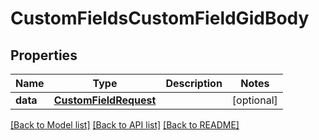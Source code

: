 # CustomFieldsCustomFieldGidBody

## Properties
Name | Type | Description | Notes
------------ | ------------- | ------------- | -------------
**data** | [**CustomFieldRequest**](CustomFieldRequest.md) |  | [optional] 

[[Back to Model list]](../README.md#documentation-for-models) [[Back to API list]](../README.md#documentation-for-api-endpoints) [[Back to README]](../README.md)

